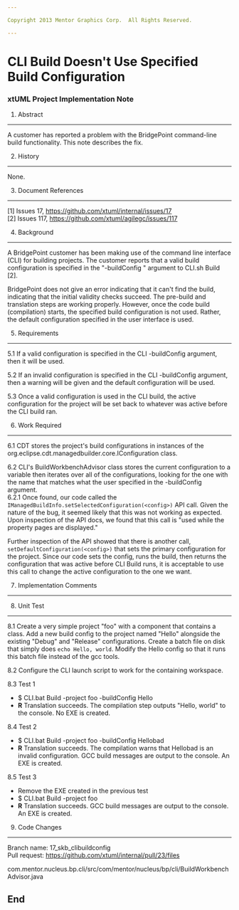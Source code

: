 ```yaml
---

Copyright 2013 Mentor Graphics Corp.  All Rights Reserved.

---
```


# CLI Build Doesn't Use Specified Build Configuration 
### xtUML Project Implementation Note


1. Abstract
-----------
A customer has reported a problem with the BridgePoint command-line build
functionality.  This note describes the fix.

2. History
----------
None.

3. Document References
----------------------
[1] Issues 17, https://github.com/xtuml/internal/issues/17  
[2] Issues 117, https://github.com/xtuml/agilegc/issues/117  

4. Background
-------------
A BridgePoint customer has been making use of the command line interface (CLI)
for building projects.  The customer reports that a valid build configuration
is specified in the "-buildConfig <config name>" argument to CLI.sh Build [2].  

BridgePoint does not give an error indicating that it can't find the build,
indicating that the initial validity checks succeed.  The pre-build and 
translation steps are working properly.  However, once the code build 
(compilation) starts, the specified build configuration is not used.  Rather, 
the default configuration specified in the user interface is used.  

5. Requirements
---------------
5.1  If a valid configuration is specified in the CLI -buildConfig argument,
  then it will be used.  

5.2  If an invalid configuration is specified in the CLI -buildConfig argument,
  then a warning will be given and the default configuration will be used.  

5.3  Once a valid configuration is used in the CLI build, the active 
  configuration for the project will be set back to whatever was active before
  the CLI build ran.

6. Work Required
----------------
6.1  CDT stores the project's build configurations in instances of the 
  org.eclipse.cdt.managedbuilder.core.IConfiguration class.  
 
6.2  CLI's BuildWorkbenchAdvisor class stores the current configuration to a 
  variable then iterates over all of the configurations, looking for the one
  with the name that matches what the user specified in the -buildConfig 
  <config name> argument.  
6.2.1  Once found, our code called the 
  ``` IManagedBuildInfo.setSelectedConfiguration(<config>) ``` API call. Given
  the nature of the bug, it seemed likely that this was not working as 
  expected. Upon inspection of the API docs, we found that this call is "used 
  while the property pages are displayed."  
  
  Further inspection of the API showed that there is another call, 
  ```setDefaultConfiguration(<config>)``` that sets the primary configuration
  for the project.  Since our code sets the config, runs the build, then returns
  the configuration that was active before CLI Build runs, it is acceptable to
  use this call to change the active configuration to the one we want.  

7. Implementation Comments
--------------------------

8. Unit Test
------------
8.1  Create a very simple project "foo" with a component that contains a class.
  Add a new build config to the project named "Hello" alongside the existing 
  "Debug" and "Release" configurations.  Create a batch file on disk that 
  simply does ```echo Hello, world```.  Modify the Hello config so that it runs
  this batch file instead of the gcc tools.   

8.2  Configure the CLI launch script to work for the containing workspace.  

8.3  Test 1  
  - $ CLI.bat Build -project foo -buildConfig Hello
  - __R__ Translation succeeds.  The compilation step outputs "Hello, world" to
  the console.  No EXE is created.

8.4  Test 2  
  - $ CLI.bat Build -project foo -buildConfig Hellobad
  - __R__ Translation succeeds.  The compilation warns that Hellobad is an 
  invalid configuration.  GCC build messages are output to the console.  An EXE is created.  

8.5  Test 3  
  - Remove the EXE created in the previous test
  - $ CLI.bat Build -project foo 
  - __R__ Translation succeeds.  GCC build messages are output to the console.  
  An EXE is created.  

9. Code Changes
---------------
Branch name: 17_skb_clibuildconfig   
Pull request: https://github.com/xtuml/internal/pull/23/files

com.mentor.nucleus.bp.cli/src/com/mentor/nucleus/bp/cli/BuildWorkbenchAdvisor.java  

End
---

